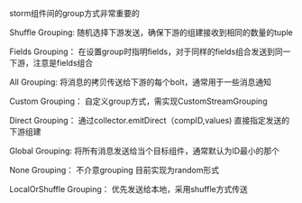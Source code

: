 storm组件间的group方式非常重要的

Shuffle Grouping:
随机选择下游发送，确保下游的组建接收到相同的数量的tuple

Fields Grouping：
在设置group时指明fields，对于同样的fields组合发送到同一下游，注意是fields组合

All Grouping:
将消息的拷贝传送给下游的每个bolt，通常用于一些消息通知

Custom Grouping：
自定义group方式，需实现CustomStreamGrouping

Direct Grouping：
通过collector.emitDirect（compID,values) 直接指定发送的下游组建

Global Grouping:
将所有消息发送给当个目标组件，通常默认为ID最小的那个

None Grouping：
不介意grouping 目前实现为random形式

LocalOrShuffle Grouping：
优先发送给本地，采用shuffle方式传送



